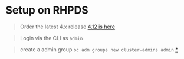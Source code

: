 # Setup on RHPDS

> Order the latest 4.x release [4.12 is here]()

> Login via the CLI as `admin`

> create a admin group `oc adm groups new cluster-admins admin` [*](1)



[1]: https://access.redhat.com/solutions/6975821
